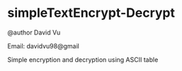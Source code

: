 # simpleTextEncrypt-Decrypt

@author David Vu

Email: davidvu98@gmail

Simple encryption and decryption using ASCII table
